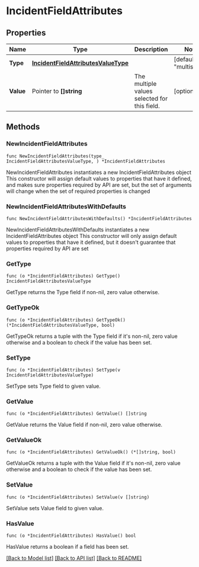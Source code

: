 # IncidentFieldAttributes

## Properties

Name | Type | Description | Notes
------------ | ------------- | ------------- | -------------
**Type** | [**IncidentFieldAttributesValueType**](IncidentFieldAttributesValueType.md) |  | [default to "multiselect"]
**Value** | Pointer to **[]string** | The multiple values selected for this field. | [optional] 

## Methods

### NewIncidentFieldAttributes

`func NewIncidentFieldAttributes(type_ IncidentFieldAttributesValueType, ) *IncidentFieldAttributes`

NewIncidentFieldAttributes instantiates a new IncidentFieldAttributes object
This constructor will assign default values to properties that have it defined,
and makes sure properties required by API are set, but the set of arguments
will change when the set of required properties is changed

### NewIncidentFieldAttributesWithDefaults

`func NewIncidentFieldAttributesWithDefaults() *IncidentFieldAttributes`

NewIncidentFieldAttributesWithDefaults instantiates a new IncidentFieldAttributes object
This constructor will only assign default values to properties that have it defined,
but it doesn't guarantee that properties required by API are set

### GetType

`func (o *IncidentFieldAttributes) GetType() IncidentFieldAttributesValueType`

GetType returns the Type field if non-nil, zero value otherwise.

### GetTypeOk

`func (o *IncidentFieldAttributes) GetTypeOk() (*IncidentFieldAttributesValueType, bool)`

GetTypeOk returns a tuple with the Type field if it's non-nil, zero value otherwise
and a boolean to check if the value has been set.

### SetType

`func (o *IncidentFieldAttributes) SetType(v IncidentFieldAttributesValueType)`

SetType sets Type field to given value.


### GetValue

`func (o *IncidentFieldAttributes) GetValue() []string`

GetValue returns the Value field if non-nil, zero value otherwise.

### GetValueOk

`func (o *IncidentFieldAttributes) GetValueOk() (*[]string, bool)`

GetValueOk returns a tuple with the Value field if it's non-nil, zero value otherwise
and a boolean to check if the value has been set.

### SetValue

`func (o *IncidentFieldAttributes) SetValue(v []string)`

SetValue sets Value field to given value.

### HasValue

`func (o *IncidentFieldAttributes) HasValue() bool`

HasValue returns a boolean if a field has been set.


[[Back to Model list]](../README.md#documentation-for-models) [[Back to API list]](../README.md#documentation-for-api-endpoints) [[Back to README]](../README.md)


